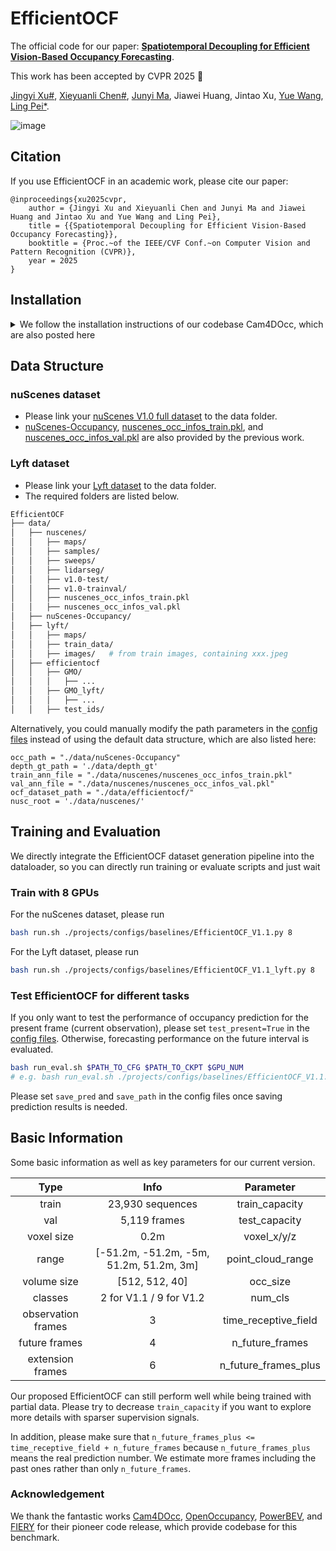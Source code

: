 # EfficientOCF

The official code for our paper: [**Spatiotemporal Decoupling for Efficient Vision-Based Occupancy Forecasting**](https://arxiv.org/abs/2411.14169).

This work has been accepted by CVPR 2025 :tada:

[Jingyi Xu#](https://github.com/BIT-XJY), [Xieyuanli Chen#](https://github.com/Chen-Xieyuanli), [Junyi Ma](https://github.com/BIT-MJY), Jiawei Huang, Jintao Xu, [Yue Wang](https://scholar.google.com.hk/citations?hl=zh-CN&user=N543LSoAAAAJ), [Ling Pei*](https://scholar.google.com.hk/citations?hl=zh-CN&user=Vm7d2EkAAAAJ).

![image](https://github.com/user-attachments/assets/9bdb9627-9edb-4d4f-a722-b7c99f49697e)


## Citation
If you use EfficientOCF in an academic work, please cite our paper:

	@inproceedings{xu2025cvpr,
		author = {Jingyi Xu and Xieyuanli Chen and Junyi Ma and Jiawei Huang and Jintao Xu and Yue Wang and Ling Pei},
		title = {{Spatiotemporal Decoupling for Efficient Vision-Based Occupancy Forecasting}},
		booktitle = {Proc.~of the IEEE/CVF Conf.~on Computer Vision and Pattern Recognition (CVPR)},
		year = 2025
	}


 ## Installation

<details>
	
<summary>We follow the installation instructions of our codebase Cam4DOcc, which are also posted here
</summary>

* Create a conda virtual environment and activate it
```bash
conda create -n efficientocf python=3.7 -y
conda activate efficientocf
```
* Install PyTorch and torchvision (tested on torch==1.10.1 & cuda=11.3)
```bash
conda install pytorch==1.10.1 torchvision==0.11.2 torchaudio==0.10.1 cudatoolkit=11.3 -c pytorch -c conda-forge
```
* Install gcc>=5 in conda env
```bash
conda install -c omgarcia gcc-6
```
* Install mmcv, mmdet, and mmseg
```bash
pip install mmcv-full==1.4.0
pip install mmdet==2.14.0
pip install mmsegmentation==0.14.1
```
* Install mmdet3d from the source code
```bash
git clone https://github.com/open-mmlab/mmdetection3d.git
cd mmdetection3d
git checkout v0.17.1 # Other versions may not be compatible.
python setup.py install
```
* Install other dependencies
```bash
pip install timm
pip install open3d-python
pip install PyMCubes
pip install spconv-cu113
pip install fvcore
pip install setuptools==59.5.0

pip install lyft_dataset_sdk # for lyft dataset
```
* Install occupancy pooling
```
git clone git@github.com:BIT-XJY/EfficientOCF.git
cd EfficientOCF
export PYTHONPATH=“.”
python setup.py develop
```

</details>

## Data Structure

### nuScenes dataset
* Please link your [nuScenes V1.0 full dataset](https://www.nuscenes.org/nuscenes#download) to the data folder. 
* [nuScenes-Occupancy](https://drive.google.com/file/d/1vTbgddMzUN6nLyWSsCZMb9KwihS7nPoH/view?usp=sharing), [nuscenes_occ_infos_train.pkl](https://github.com/JeffWang987/OpenOccupancy/releases/tag/train_pkl), and [nuscenes_occ_infos_val.pkl](https://github.com/JeffWang987/OpenOccupancy/releases/tag/val_pkl) are also provided by the previous work. 

### Lyft dataset
* Please link your [Lyft dataset](https://www.kaggle.com/c/3d-object-detection-for-autonomous-vehicles/data) to the data folder.
* The required folders are listed below.

```bash
EfficientOCF
├── data/
│   ├── nuscenes/
│   │   ├── maps/
│   │   ├── samples/
│   │   ├── sweeps/
│   │   ├── lidarseg/
│   │   ├── v1.0-test/
│   │   ├── v1.0-trainval/
│   │   ├── nuscenes_occ_infos_train.pkl
│   │   ├── nuscenes_occ_infos_val.pkl
│   ├── nuScenes-Occupancy/
│   ├── lyft/
│   │   ├── maps/
│   │   ├── train_data/
│   │   ├── images/   # from train images, containing xxx.jpeg
│   ├── efficientocf
│   │   ├── GMO/
│   │   │   ├── ...
│   │   ├── GMO_lyft/
│   │   │   ├── ...
│   │   ├── test_ids/
```
Alternatively, you could manually modify the path parameters in the [config files](https://github.com/BIT-XJY/EfficientOCF/tree/main/projects/configs/baselines) instead of using the default data structure, which are also listed here:
```
occ_path = "./data/nuScenes-Occupancy"
depth_gt_path = './data/depth_gt'
train_ann_file = "./data/nuscenes/nuscenes_occ_infos_train.pkl"
val_ann_file = "./data/nuscenes/nuscenes_occ_infos_val.pkl"
ocf_dataset_path = "./data/efficientocf/"
nusc_root = './data/nuscenes/'
```

## Training and Evaluation

We directly integrate the EfficientOCF dataset generation pipeline into the dataloader, so you can directly run training or evaluate scripts and just wait


### Train with 8 GPUs

For the nuScenes dataset, please run

```bash
bash run.sh ./projects/configs/baselines/EfficientOCF_V1.1.py 8
```

For the Lyft dataset, please run

```bash
bash run.sh ./projects/configs/baselines/EfficientOCF_V1.1_lyft.py 8
```

### Test EfficientOCF for different tasks

If you only want to test the performance of occupancy prediction for the present frame (current observation), please set `test_present=True` in the [config files](https://github.com/BIT-XJY/EfficientOCF/tree/main/projects/configs/baselines). Otherwise, forecasting performance on the future interval is evaluated.

```bash
bash run_eval.sh $PATH_TO_CFG $PATH_TO_CKPT $GPU_NUM
# e.g. bash run_eval.sh ./projects/configs/baselines/EfficientOCF_V1.1.py ./work_dirs/EfficientOCF_V1.1/epoch_15.pth  8
```
Please set `save_pred` and `save_path` in the config files once saving prediction results is needed.



## Basic Information

Some basic information as well as key parameters for our current version.

| Type |  Info | Parameter |
| :----: | :----: | :----: |
| train           | 23,930 sequences | train_capacity |
| val             | 5,119 frames | test_capacity |
| voxel size      | 0.2m | voxel_x/y/z |
| range           | [-51.2m, -51.2m, -5m, 51.2m, 51.2m, 3m]| point_cloud_range |
| volume size     | [512, 512, 40]| occ_size |
| classes         | 2 for V1.1 / 9 for V1.2 | num_cls |
| observation frames | 3 | time_receptive_field |
| future frames | 4 | n_future_frames |
| extension frames | 6 | n_future_frames_plus |

Our proposed EfficientOCF can still perform well while being trained with partial data. Please try to decrease `train_capacity` if you want to explore more details with sparser supervision signals. 

In addition, please make sure that `n_future_frames_plus <= time_receptive_field + n_future_frames` because `n_future_frames_plus` means the real prediction number. We estimate more frames including the past ones rather than only `n_future_frames`.


### Acknowledgement

We thank the fantastic works [Cam4DOcc](https://github.com/haomo-ai/Cam4DOcc), [OpenOccupancy](https://github.com/JeffWang987/OpenOccupancy), [PowerBEV](https://github.com/EdwardLeeLPZ/PowerBEV), and [FIERY](https://anthonyhu.github.io/fiery) for their pioneer code release, which provide codebase for this benchmark.

